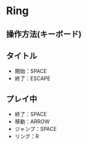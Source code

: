 # Ring

## 操作方法(キーボード)
## タイトル
- 開始：SPACE
- 終了：ESCAPE
## プレイ中
- 終了：SPACE
- 移動：ARROW
- ジャンプ：SPACE
- リング：R
